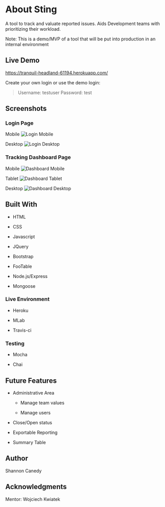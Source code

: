 # About Sting
A tool to track and valuate reported issues. Aids Development teams with prioritizing their workload.

Note: This is a demo/MVP of a tool that will be put into production in an internal environment

## Live Demo
https://tranquil-headland-61194.herokuapp.com/


Create your own login or use the demo login:


>Username: testuser
>Password: test

## Screenshots

### Login Page

Mobile
![Login Mobile](https://github.com/SKMCanedy/sting/blob/master/screenshots/login-sm.png)


Desktop
![Login Desktop](https://github.com/SKMCanedy/sting/blob/master/screenshots/login-full.png)


### Tracking Dashboard Page

Mobile
![Dashboard Mobile](https://github.com/SKMCanedy/sting/blob/master/screenshots/dashboard-sm.png)


Tablet
![Dashboard Tablet](https://github.com/SKMCanedy/sting/blob/master/screenshots/dashboard-mid.png)


Desktop
![Dashboard Desktop](https://github.com/SKMCanedy/sting/blob/master/screenshots/dashboard-full.png)


## Built With
* HTML

* CSS

* Javascript

* JQuery

* Bootstrap

* FooTable

* Node.js/Express

* Mongoose

### Live Environment
* Heroku

* MLab

* Travis-ci

### Testing
* Mocha

* Chai

## Future Features
* Administrative Area

  * Manage team values

  * Manage users

* Close/Open status

* Exportable Reporting

* Summary Table

## Author
Shannon Canedy

## Acknowledgments
Mentor: Wojciech Kwiatek
